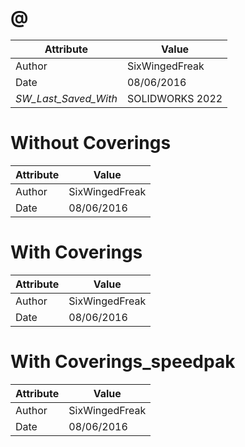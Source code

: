 # @
| Attribute | Value |
| ---  | ---     |
| Author | SixWingedFreak |
| Date | 08/06/2016 |
| _SW_Last_Saved_With_ | SOLIDWORKS 2022 |
# Without Coverings
| Attribute | Value |
| ---  | ---     |
| Author | SixWingedFreak |
| Date | 08/06/2016 |
# With Coverings
| Attribute | Value |
| ---  | ---     |
| Author | SixWingedFreak |
| Date | 08/06/2016 |
# With Coverings_speedpak
| Attribute | Value |
| ---  | ---     |
| Author | SixWingedFreak |
| Date | 08/06/2016 |
